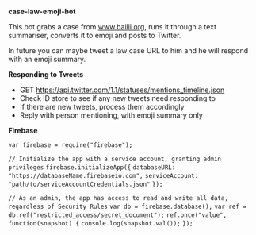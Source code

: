 **case-law-emoji-bot**

This bot grabs a case from www.bailii.org, runs it through a text summariser, converts it to emoji and posts to Twitter.

In future you can maybe tweet a law case URL to him and he will respond with an emoji summary.

**Responding to Tweets**

- GET https://api.twitter.com/1.1/statuses/mentions_timeline.json
- Check ID store to see if any new tweets need responding to
- If there are new tweets, process them accordingly
- Reply with person mentioning, with emoji summary only

**Firebase**

`var firebase = require("firebase");`

`// Initialize the app with a service account, granting admin privileges`
`firebase.initializeApp({`
  `databaseURL: "https://databaseName.firebaseio.com",`
  `serviceAccount: "path/to/serviceAccountCredentials.json"`
`});`

`// As an admin, the app has access to read and write all data, regardless of Security Rules`
`var db = firebase.database();`
`var ref = db.ref("restricted_access/secret_document");`
`ref.once("value", function(snapshot) {`
  `console.log(snapshot.val());`
`});`
